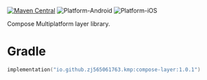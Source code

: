 [![Maven Central](https://img.shields.io/maven-central/v/io.github.zj565061763.kmp/compose-layer)](https://central.sonatype.com/search?q=g:io.github.zj565061763.kmp+compose-layer)
![Platform-Android](https://img.shields.io/badge/Platform-Android-brightgreen)
![Platform-iOS](https://img.shields.io/badge/Platform-iOS-brightgreen)

Compose Multiplatform layer library.

# Gradle

```kotlin
implementation("io.github.zj565061763.kmp:compose-layer:1.0.1")
```